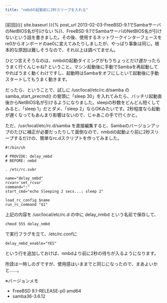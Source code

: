 ```yaml
---
title: "nmbdの起動前に2秒スリープを入れる"
---
```


[前回]({{ site.baseurl }}{% post_url 2013-02-03-FreeBSD-9.1でSambaサーバのNetBIOS名が引けない %})、FreeBSD 9.1でSambaサーバのNetBIOS名が引けないという話を書きました。その後、使用するネットワークインターフェースをre0からオンボードのae0に変えてみたりしましたが、やっぱり事象は同じ。根本的な原因は難しそうなので、それ以上は調べてません。

ひとつ言えそうなのは、nmbdの起動タイミングがもうちょっとだけ遅かったらうまく行くんじゃね? ということ。マシン起動後に手動でSambaを再起動してやればうまく動くわけですし、起動時はSambaをオフにしといて起動後に手動スタートしてもうまく動きます。

だったら、ということで、試しに /usr/local/etc/rc.d/samba の samba_start_precmd() の冒頭に「sleep 30」を入れてみたら、バッチリ起動直後からNetBIOS名が引けるようになりました。sleepの秒数をどんどん短くしてみると、「sleep 1」だとダメ、「sleep 2」ならOKみたいです。2秒程度なら起動が遅くなってもあんまり影響はないので、じゃあこの手で行くかと。

ただ、/usr/local/etc/rc.d/samba を直接編集すると、Sambaのバージョンアップのたびに補正が必要だったりして面倒なので、nmbdの起動より前に2秒スリープするだけの、簡単なrc.dスクリプトを作ってみました。

```shell
#!/bin/sh

# PROVIDE: delay_nmbd
# BEFORE: nmbd

. /etc/rc.subr

name="delay_nmbd"
rcvar=`set_rcvar`
command=":"
start_cmd="echo Sleeping 2 secs...; sleep 2"

load_rc_config $name
run_rc_command "$1"
```

上記の内容を /usr/local/etc/rc.d の中に delay_nmbd という名前で保存して、

```shell
chmod 555 delay_nmbd
```

で実行フラグを立て、/etc/rc.confに

```shell
delay_nmbd_enable="YES"
```

という行を追加しておけば、nmbdより前に2秒の待ちが入るようになります。

所詮は一時しのぎですが、使用感はいままでと同じになったので、まあよいかと……。

※バージョンメモ

- FreeBSD 9.1-RELEASE-p0 amd64
- samba36-3.6.12
